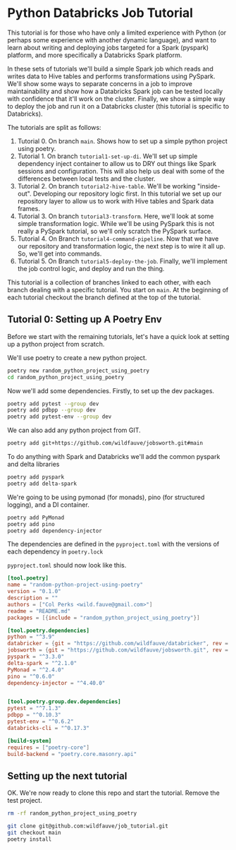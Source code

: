 # Python Databricks Job Tutorial

This tutorial is for those who have only a limited experience with Python (or perhaps some experience with another dynamic language), and want to learn about writing and deploying jobs targeted for a Spark (pyspark) platform, and more specifically a Databricks Spark platform.

In these sets of tutorials we'll build a simple Spark job which reads and writes data to Hive tables and performs transformations using PySpark.  We'll show some ways to separate concerns in a job to improve maintainability and show how a Databricks Spark job can be tested locally with confidence that it'll work on the cluster.  Finally, we show a simple way to deploy the job and run it on a Databricks cluster (this tutorial is specific to Databricks).

The tutorials are split as follows:
1. Tutorial 0.  On branch `main`.  Shows how to set up a simple python project using poetry.
2. Tutorial 1.  On branch `tutorial1-set-up-di`.  We'll set up simple dependency inject container to allow us to DRY out things like Spark sessions and configuration.  This will also help us deal with some of the differences between local tests and the cluster.
3. Tutorial 2.  On branch `tutorial2-hive-table`.  We'll be working "inside-out".  Developing our repository logic first.  In this tutorial we set up our repository layer to allow us to work with Hive tables and Spark data frames.
4. Tutorial 3.  On branch `tutorial3-transform`.  Here, we'll look at some simple transformation logic.  While we'll be using PySpark this is not really a PySpark tutorial, so we'll only scratch the PySpark surface. 
5. Tutorial 4.  On Branch `tutorial4-command-pipeline`.  Now that we have our repository and transformation logic, the next step is to wire it all up.  So, we'll get into commands.
6. Tutorial 5.  On Branch `tutorial5-deploy-the-job`.  Finally, we'll implement the job control logic, and deploy and run the thing.


This tutorial is a collection of branches linked to each other, with each branch dealing with a specific tutorial.  You start on `main`.  At the beginning of each tutorial checkout the branch defined at the top of the tutorial.

## Tutorial 0: Setting up A Poetry Env

Before we start with the remaining tutorials, let's have a quick look at setting up a python project from scratch. 

We'll use poetry to create a new python project.

```bash
poetry new random_python_project_using_poetry
cd random_python_project_using_poetry
```

Now we'll add some dependencies.  Firstly, to set up the dev packages.

```bash
poetry add pytest --group dev
poetry add pdbpp --group dev
poetry add pytest-env --group dev
```

We can also add any python project from GIT.

```bash
poetry add git+https://github.com/wildfauve/jobsworth.git#main
```

To do anything with Spark and Databricks we'll add the common pyspark and delta libraries

```bash
poetry add pyspark
poetry add delta-spark
```

We're going to be using pymonad (for monads), pino (for structured logging), and a DI container.

```bash
poetry add PyMonad
poetry add pino
poetry add dependency-injector
```

The dependencies are defined in the `pyproject.toml` with the versions of each dependency in `poetry.lock`

`pyproject.toml` should now look like this.

```toml
[tool.poetry]
name = "random-python-project-using-poetry"
version = "0.1.0"
description = ""
authors = ["Col Perks <wild.fauve@gmail.com>"]
readme = "README.md"
packages = [{include = "random_python_project_using_poetry"}]

[tool.poetry.dependencies]
python = "^3.9"
databricker = {git = "https://github.com/wildfauve/databricker", rev = "main"}
jobsworth = {git = "https://github.com/wildfauve/jobsworth.git", rev = "main"}
pyspark = "^3.3.0"
delta-spark = "^2.1.0"
PyMonad = "^2.4.0"
pino = "^0.6.0"
dependency-injector = "^4.40.0"


[tool.poetry.group.dev.dependencies]
pytest = "^7.1.3"
pdbpp = "^0.10.3"
pytest-env = "^0.6.2"
databricks-cli = "^0.17.3"

[build-system]
requires = ["poetry-core"]
build-backend = "poetry.core.masonry.api"
```

## Setting up the next tutorial

OK.  We're now ready to clone this repo and start the tutorial.  Remove the test project.

```bash
rm -rf random_python_project_using_poetry
```

```bash
git clone git@github.com:wildfauve/job_tutorial.git
git checkout main
poetry install
```




